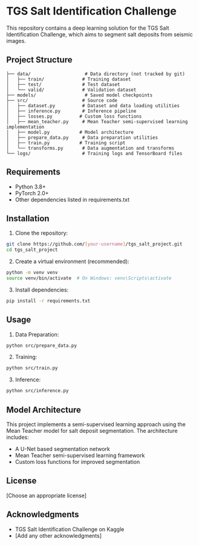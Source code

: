 # TGS Salt Identification Challenge

This repository contains a deep learning solution for the TGS Salt Identification Challenge, which aims to segment salt deposits from seismic images.

## Project Structure
```
├── data/                    # Data directory (not tracked by git)
│   ├── train/              # Training dataset
│   ├── test/               # Test dataset
│   └── valid/              # Validation dataset
├── models/                  # Saved model checkpoints
├── src/                    # Source code
│   ├── dataset.py          # Dataset and data loading utilities
│   ├── inference.py        # Inference pipeline
│   ├── losses.py          # Custom loss functions
│   ├── mean_teacher.py     # Mean Teacher semi-supervised learning implementation
│   ├── model.py           # Model architecture
│   ├── prepare_data.py     # Data preparation utilities
│   ├── train.py           # Training script
│   └── transforms.py       # Data augmentation and transforms
└── logs/                   # Training logs and TensorBoard files
```

## Requirements
- Python 3.8+
- PyTorch 2.0+
- Other dependencies listed in requirements.txt

## Installation

1. Clone the repository:
```bash
git clone https://github.com/[your-username]/tgs_salt_project.git
cd tgs_salt_project
```

2. Create a virtual environment (recommended):
```bash
python -m venv venv
source venv/bin/activate  # On Windows: venv\Scripts\activate
```

3. Install dependencies:
```bash
pip install -r requirements.txt
```

## Usage

1. Data Preparation:
```bash
python src/prepare_data.py
```

2. Training:
```bash
python src/train.py
```

3. Inference:
```bash
python src/inference.py
```

## Model Architecture

This project implements a semi-supervised learning approach using the Mean Teacher model for salt deposit segmentation. The architecture includes:
- A U-Net based segmentation network
- Mean Teacher semi-supervised learning framework
- Custom loss functions for improved segmentation

## License

[Choose an appropriate license]

## Acknowledgments

- TGS Salt Identification Challenge on Kaggle
- [Add any other acknowledgments]